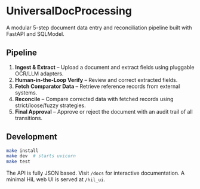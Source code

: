 # UniversalDocProcessing

A modular 5-step document data entry and reconciliation pipeline built with FastAPI and SQLModel.

## Pipeline
1. **Ingest & Extract** – Upload a document and extract fields using pluggable OCR/LLM adapters.
2. **Human-in-the-Loop Verify** – Review and correct extracted fields.
3. **Fetch Comparator Data** – Retrieve reference records from external systems.
4. **Reconcile** – Compare corrected data with fetched records using strict/loose/fuzzy strategies.
5. **Final Approval** – Approve or reject the document with an audit trail of all transitions.

## Development
```bash
make install
make dev  # starts uvicorn
make test
```

The API is fully JSON based. Visit `/docs` for interactive documentation. A minimal HiL web UI is served at `/hil_ui`.
